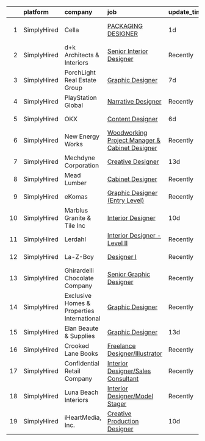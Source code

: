 

|    | platform    | company                                    | job                                                                                                                                                          | update_time   | location                  |
|---:|:------------|:-------------------------------------------|:-------------------------------------------------------------------------------------------------------------------------------------------------------------|:--------------|:--------------------------|
|  1 | SimplyHired | Cella                                      | [PACKAGING DESIGNER](https://www.simplyhired.com/job/BIrug0aqJ2nbXSbGcm5_Xys_qJCya34ZXDz0yvrf09LIUP9QVjUKGA?q=creative+designer)                             | 1d            | Sunnyvale, CA +1 location |
|  2 | SimplyHired | d+k Architects & Interiors                 | [Senior Interior Designer](https://www.simplyhired.com/job/9KA6xRGd2Ae6PcSM0xCb-lWA1Cn_ea5YIPBzPDvAhBF3nWvziyD9pQ?q=creative+designer)                       | Recently      | Chicago, IL               |
|  3 | SimplyHired | PorchLight Real Estate Group               | [Graphic Designer](https://www.simplyhired.com/job/K5wd1vvJKNPfP-DLYKnLYldV3TKWLhWkHAbF3v_GKENUeBBzP9_GWA?q=creative+designer)                               | 7d            | Denver, CO                |
|  4 | SimplyHired | PlayStation Global                         | [Narrative Designer](https://www.simplyhired.com/job/nk5HLXTULmA18g3HpO654by6P9Hiapcqnt1763yBKfm3iQJyxAmnMw?q=creative+designer)                             | Recently      | San Diego, CA             |
|  5 | SimplyHired | OKX                                        | [Content Designer](https://www.simplyhired.com/job/YMhJm1nWbqIRAPy9s4kvITNVNmrKZYSa50DJwNeqVr8uuRG8wfljwA?q=creative+designer)                               | 6d            | San Jose, CA              |
|  6 | SimplyHired | New Energy Works                           | [Woodworking Project Manager & Cabinet Designer](https://www.simplyhired.com/job/PAiagECXAXPQkgUFOdoFxsRLpZuZVaHyraFeM6Yy8igAaUBOxOAIrg?q=creative+designer) | Recently      | Farmington, NY            |
|  7 | SimplyHired | Mechdyne Corporation                       | [Creative Designer](https://www.simplyhired.com/job/HKzR446WGBxxuziY0A-4VebDJMkE-z_3eJ-1brM7puy33QnuREtZdw?q=creative+designer)                              | 13d           | Mountain View, CA         |
|  8 | SimplyHired | Mead Lumber                                | [Cabinet Designer](https://www.simplyhired.com/job/JOweUw_l3pDPsqtIg-3gorBXWYvW_IStT4VkQXlyHLdhruJ2QjvyDg?q=creative+designer)                               | Recently      | Kearney, NE               |
|  9 | SimplyHired | eKomas                                     | [Graphic Designer (Entry Level)](https://www.simplyhired.com/job/lPRvduE3BteF_xxYFx7C4OVyUwqzraSSLOz72GBPQGO3qCe2571ysw?q=creative+designer)                 | Recently      | San Ramon, CA             |
| 10 | SimplyHired | Marblus Granite & Tile Inc                 | [Interior Designer](https://www.simplyhired.com/job/YDfaxQbMQAxpc4Xunoyi-n6qx6KS8yIMxMZ0rqwB01h6shZGVFqtbA?q=creative+designer)                              | 10d           | San Jose, CA              |
| 11 | SimplyHired | Lerdahl                                    | [Interior Designer - Level II](https://www.simplyhired.com/job/HvSBbviC_5EiscsJGKvrGIICDstwsl4rJYULYS0VcWtoK2nu0d8acg?q=creative+designer)                   | Recently      | Middleton, WI             |
| 12 | SimplyHired | La-Z-Boy                                   | [Designer I](https://www.simplyhired.com/job/C9xxRPr73oyFF2Qznu8m2rh9ECPgKNm8NIacRK6NItDhJosSYDnhjg?q=creative+designer)                                     | Recently      | Lancaster, PA             |
| 13 | SimplyHired | Ghirardelli Chocolate Company              | [Senior Graphic Designer](https://www.simplyhired.com/job/INZj1RwZuVtR5dWO0moJTYfQh93qPwaJ9-z_GSOgfq0IwO3ogwHI5g?q=creative+designer)                        | Recently      | San Leandro, CA           |
| 14 | SimplyHired | Exclusive Homes & Properties International | [Graphic Designer](https://www.simplyhired.com/job/TDd1Z2TM8HYvZ3xIoDRSW-zquU0aN1LL-3UBH-kdHnkAk5034bWmqA?q=creative+designer)                               | Recently      | Remote +1 location        |
| 15 | SimplyHired | Elan Beaute & Supplies                     | [Graphic Designer](https://www.simplyhired.com/job/RHcWN_ie5qSTnh-Y7dlIGwC5vEbEchLtQOC-JFxdKYmuHqL7qR9QzQ?q=creative+designer)                               | 13d           | San Jose, CA              |
| 16 | SimplyHired | Crooked Lane Books                         | [Freelance Designer/Illustrator](https://www.simplyhired.com/job/7-oep-i_7yGCdk0DJ_OH2vzdbNj70sC1mFujxIhSI1Owd9RNnsIQkw?q=creative+designer)                 | Recently      | Remote                    |
| 17 | SimplyHired | Confidential Retail Company                | [Interior Designer/Sales Consultant](https://www.simplyhired.com/job/Hg4nVQIZmU7hoEQlf5M2rEr7vbvk0lJNNh8OZA38KX9VlQzdRMfKUg?q=creative+designer)             | Recently      | Ocean View, DE            |
| 18 | SimplyHired | Luna Beach Interiors                       | [Interior Designer/Model Stager](https://www.simplyhired.com/job/09FfcdGN9LKZ83BIqHEfkp4nSuK_RWMK4rb-2Hv8LmZbX3CjLQbyVg?q=creative+designer)                 | Recently      | Orange Beach, AL          |
| 19 | SimplyHired | iHeartMedia, Inc.                          | [Creative Production Designer](https://www.simplyhired.com/job/qKKWyZzGtfpWvG4fzOtrkrnL3UDbRMHzr5RheZItXd-qkh34dcOBJw?q=creative+designer)                   | 10d           | Ohio                      |